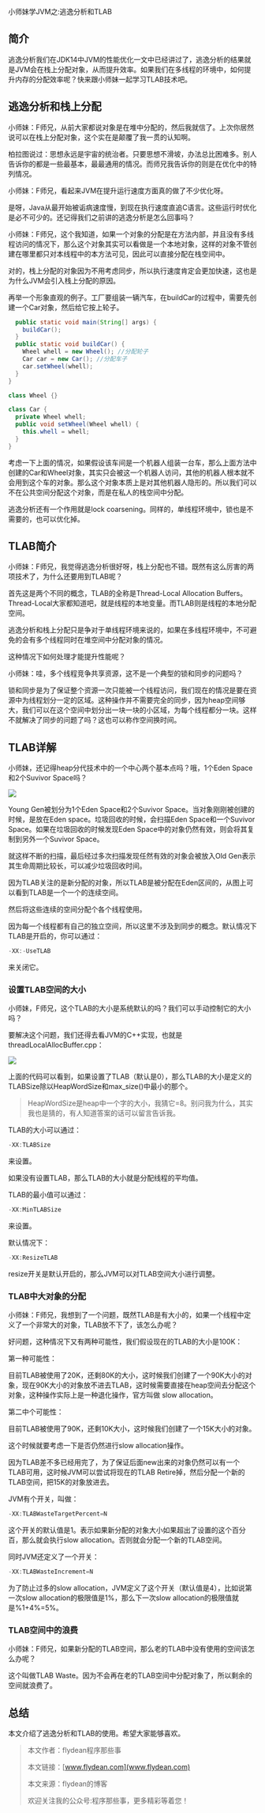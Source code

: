 小师妹学JVM之:逃逸分析和TLAB

## 简介

逃逸分析我们在JDK14中JVM的性能优化一文中已经讲过了，逃逸分析的结果就是JVM会在栈上分配对象，从而提升效率。如果我们在多线程的环境中，如何提升内存的分配效率呢？快来跟小师妹一起学习TLAB技术吧。

## 逃逸分析和栈上分配

小师妹：F师兄，从前大家都说对象是在堆中分配的，然后我就信了。上次你居然说可以在栈上分配对象，这个实在是颠覆了我一贯的认知啊。

柏拉图说过：思想永远是宇宙的统治者。只要思想不滑坡，办法总比困难多。别人告诉你的都是一些最基本，最最通用的情况。而师兄我告诉你的则是在优化中的特列情况。

小师妹：F师兄，看起来JVM在提升运行速度方面真的做了不少优化呀。

是呀，Java从最开始被诟病速度慢，到现在执行速度直追C语言。这些运行时优化是必不可少的。还记得我们之前讲的逃逸分析是怎么回事吗？

小师妹：F师兄，这个我知道，如果一个对象的分配是在方法内部，并且没有多线程访问的情况下，那么这个对象其实可以看做是一个本地对象，这样的对象不管创建在哪里都只对本线程中的本方法可见，因此可以直接分配在栈空间中。

对的，栈上分配的对象因为不用考虑同步，所以执行速度肯定会更加快速，这也是为什么JVM会引入栈上分配的原因。

再举一个形象直观的例子。工厂要组装一辆汽车，在buildCar的过程中，需要先创建一个Car对象，然后给它按上轮子。

~~~java
  public static void main(String[] args) {
    buildCar();
  }
  public static void buildCar() {
    Wheel whell = new Wheel(); //分配轮子
    Car car = new Car(); //分配车子
    car.setWheel(whell);
  }
}

class Wheel {}

class Car {
  private Wheel whell;
  public void setWheel(Wheel whell) {
    this.whell = whell;
  }
}
~~~

考虑一下上面的情况，如果假设该车间是一个机器人组装一台车，那么上面方法中创建的Car和Wheel对象，其实只会被这一个机器人访问，其他的机器人根本就不会用到这个车的对象。那么这个对象本质上是对其他机器人隐形的。所以我们可以不在公共空间分配这个对象，而是在私人的栈空间中分配。

逃逸分析还有一个作用就是lock coarsening。同样的，单线程环境中，锁也是不需要的，也可以优化掉。

## TLAB简介

小师妹：F师兄，我觉得逃逸分析很好呀，栈上分配也不错。既然有这么厉害的两项技术了，为什么还要用到TLAB呢？

首先这是两个不同的概念，TLAB的全称是Thread-Local Allocation Buffers。Thread-Local大家都知道吧，就是线程的本地变量。而TLAB则是线程的本地分配空间。

逃逸分析和栈上分配只是争对于单线程环境来说的，如果在多线程环境中，不可避免的会有多个线程同时在堆空间中分配对象的情况。

这种情况下如何处理才能提升性能呢？

小师妹：哇，多个线程竞争共享资源，这不是一个典型的锁和同步的问题吗？

锁和同步是为了保证整个资源一次只能被一个线程访问，我们现在的情况是要在资源中为线程划分一定的区域。这种操作并不需要完全的同步，因为heap空间够大，我们可以在这个空间中划分出一块一块的小区域，为每个线程都分一块。这样不就解决了同步的问题了吗？这也可以称作空间换时间。

## TLAB详解

小师妹，还记得heap分代技术中的一个中心两个基本点吗？哦，1个Eden Space和2个Suvivor Space吗？

![](https://img-blog.csdnimg.cn/20200602060126712.png?x-oss-process=image/watermark,type_ZmFuZ3poZW5naGVpdGk,shadow_0,text_aHR0cDovL3d3dy5mbHlkZWFuLmNvbQ==,size_35,color_8F8F8F,t_70)

Young Gen被划分为1个Eden Space和2个Suvivor Space。当对象刚刚被创建的时候，是放在Eden space。垃圾回收的时候，会扫描Eden Space和一个Suvivor Space。如果在垃圾回收的时候发现Eden Space中的对象仍然有效，则会将其复制到另外一个Suvivor Space。

就这样不断的扫描，最后经过多次扫描发现任然有效的对象会被放入Old Gen表示其生命周期比较长，可以减少垃圾回收时间。

因为TLAB关注的是新分配的对象，所以TLAB是被分配在Eden区间的，从图上可以看到TLAB是一个一个的连续空间。

然后将这些连续的空间分配个各个线程使用。

因为每一个线程都有自己的独立空间，所以这里不涉及到同步的概念。默认情况下TLAB是开启的，你可以通过：

~~~java
-XX:-UseTLAB
~~~

来关闭它。

### 设置TLAB空间的大小

小师妹，F师兄，这个TLAB的大小是系统默认的吗？我们可以手动控制它的大小吗？

要解决这个问题，我们还得去看JVM的C++实现，也就是threadLocalAllocBuffer.cpp：

![](https://img-blog.csdnimg.cn/20200602060906545.png?x-oss-process=image/watermark,type_ZmFuZ3poZW5naGVpdGk,shadow_0,text_aHR0cDovL3d3dy5mbHlkZWFuLmNvbQ==,size_35,color_8F8F8F,t_70)

上面的代码可以看到，如果设置了TLAB（默认是0），那么TLAB的大小是定义的TLABSize除以HeapWordSize和max_size()中最小的那个。

> HeapWordSize是heap中一个字的大小，我猜它=8。别问我为什么，其实我也是猜的，有人知道答案的话可以留言告诉我。

TLAB的大小可以通过：

~~~java
-XX:TLABSize
~~~

来设置。

如果没有设置TLAB，那么TLAB的大小就是分配线程的平均值。

TLAB的最小值可以通过：

~~~java
-XX:MinTLABSize
~~~

来设置。

默认情况下：

~~~java
-XX:ResizeTLAB
~~~

resize开关是默认开启的，那么JVM可以对TLAB空间大小进行调整。

### TLAB中大对象的分配

小师妹：F师兄，我想到了一个问题，既然TLAB是有大小的，如果一个线程中定义了一个非常大的对象，TLAB放不下了，该怎么办呢？

好问题，这种情况下又有两种可能性，我们假设现在的TLAB的大小是100K：

第一种可能性：

目前TLAB被使用了20K，还剩80K的大小，这时候我们创建了一个90K大小的对象，现在90K大小的对象放不进去TLAB，这时候需要直接在heap空间去分配这个对象，这种操作实际上是一种退化操作，官方叫做 slow allocation。

第二中个可能性：

目前TLAB被使用了90K，还剩10K大小，这时候我们创建了一个15K大小的对象。

这个时候就要考虑一下是否仍然进行slow allocation操作。

因为TLAB差不多已经用完了，为了保证后面new出来的对象仍然可以有一个TLAB可用，这时候JVM可以尝试将现在的TLAB Retire掉，然后分配一个新的TLAB空间，把15K的对象放进去。

JVM有个开关，叫做：

~~~java
-XX:TLABWasteTargetPercent=N
~~~

这个开关的默认值是1。表示如果新分配的对象大小如果超出了设置的这个百分百，那么就会执行slow allocation。否则就会分配一个新的TLAB空间。

同时JVM还定义了一个开关：

~~~java
-XX:TLABWasteIncrement=N
~~~

为了防止过多的slow allocation，JVM定义了这个开关（默认值是4），比如说第一次slow allocation的极限值是1%，那么下一次slow allocation的极限值就是%1+4%=5%。

### TLAB空间中的浪费

小师妹：F师兄，如果新分配的TLAB空间，那么老的TLAB中没有使用的空间该怎么办呢？

这个叫做TLAB Waste。因为不会再在老的TLAB空间中分配对象了，所以剩余的空间就浪费了。


## 总结

本文介绍了逃逸分析和TLAB的使用。希望大家能够喜欢。

> 本文作者：flydean程序那些事
> 
> 本文链接：[www.flydean.com](www.flydean.com)
> 
> 本文来源：flydean的博客
> 
> 欢迎关注我的公众号:程序那些事，更多精彩等着您！



